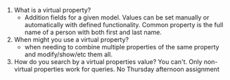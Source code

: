 1. What is a virtual property?
    - Addition fields for a given model. Values can be set manually or automatically with defined functionality. Common property is the full name of a person with both first and last name.
2. When might you use a virtual property?
    - when needing to combine multiple properties of the same property and modify/show/etc them all.
3. How do you search by a virtual properties value?
    You can't. Only non-virtual properties work for queries.
No Thursday afternoon assignment